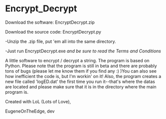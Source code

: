 # Encrypt_Decrypt
Download the software: EncryptDecrypt.zip

Download the source code: EncryptDecrypt.py

-Unzip the .zip file, put 'em all into the same directory.

-Just run EncryptDecrypt.exe *and be sure to read the Terms and Conditions*

A little software to encrypt / decrypt a string. The program is based on Python.
Please note that the program is still in beta and there are probably tons of bugs (please let me know them if you find any :) )You can also see how inefficient the code is, but I'm workin' on it!
Also, the program creates a new file called 'logED.dat' the first time you run it--that's where the datas are located and please make sure that it is in the directory where the main program is.



Created with LoL (Lots of Love),

EugeneOnTheEdge, dev
